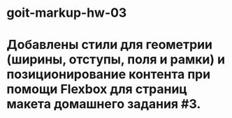 # goit-markup-hw-03

# Добавлены стили для геометрии (ширины, отступы, поля и рамки) и позиционирование контента при помощи Flexbox для страниц макета домашнего задания #3.
